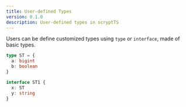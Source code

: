 ```yaml
---
title: User-defined Types
version: 0.1.0
description: User-defined types in scryptTS
---
```


Users can be define customized types using `type` or `interface`, made of basic types.

```ts
type ST = {
  a: bigint
  b: boolean
}

interface ST1 {
  x: ST
  y: string
}
```
